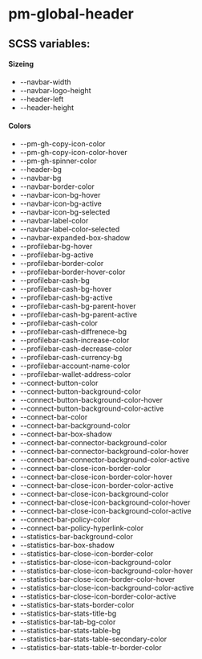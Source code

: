 # pm-global-header

## SCSS variables:

#### Sizeing

- --navbar-width
- --navbar-logo-height
- --header-left
- --header-height

#### Colors

- --pm-gh-copy-icon-color
- --pm-gh-copy-icon-color-hover
- --pm-gh-spinner-color
- --header-bg
- --navbar-bg
- --navbar-border-color
- --navbar-icon-bg-hover
- --navbar-icon-bg-active
- --navbar-icon-bg-selected
- --navbar-label-color
- --navbar-label-color-selected
- --navbar-expanded-box-shadow
- --profilebar-bg-hover
- --profilebar-bg-active
- --profilebar-border-color
- --profilebar-border-hover-color
- --profilebar-cash-bg
- --profilebar-cash-bg-hover
- --profilebar-cash-bg-active
- --profilebar-cash-bg-parent-hover
- --profilebar-cash-bg-parent-active
- --profilebar-cash-color
- --profilebar-cash-diffrenece-bg
- --profilebar-cash-increase-color
- --profilebar-cash-decrease-color
- --profilebar-cash-currency-bg
- --profilebar-account-name-color
- --profilebar-wallet-address-color
- --connect-button-color
- --connect-button-background-color
- --connect-button-background-color-hover
- --connect-button-background-color-active
- --connect-bar-color
- --connect-bar-background-color
- --connect-bar-box-shadow
- --connect-bar-connector-background-color
- --connect-bar-connector-background-color-hover
- --connect-bar-connector-background-color-active
- --connect-bar-close-icon-border-color
- --connect-bar-close-icon-border-color-hover
- --connect-bar-close-icon-border-color-active
- --connect-bar-close-icon-background-color
- --connect-bar-close-icon-background-color-hover
- --connect-bar-close-icon-background-color-active
- --connect-bar-policy-color
- --connect-bar-policy-hyperlink-color
- --statistics-bar-background-color
- --statistics-bar-box-shadow
- --statistics-bar-close-icon-border-color
- --statistics-bar-close-icon-background-color
- --statistics-bar-close-icon-background-color-hover
- --statistics-bar-close-icon-border-color-hover
- --statistics-bar-close-icon-background-color-active
- --statistics-bar-close-icon-border-color-active
- --statistics-bar-stats-border-color
- --statistics-bar-stats-title-bg
- --statistics-bar-tab-bg-color
- --statistics-bar-stats-table-bg
- --statistics-bar-stats-table-secondary-color
- --statistics-bar-stats-table-tr-border-color